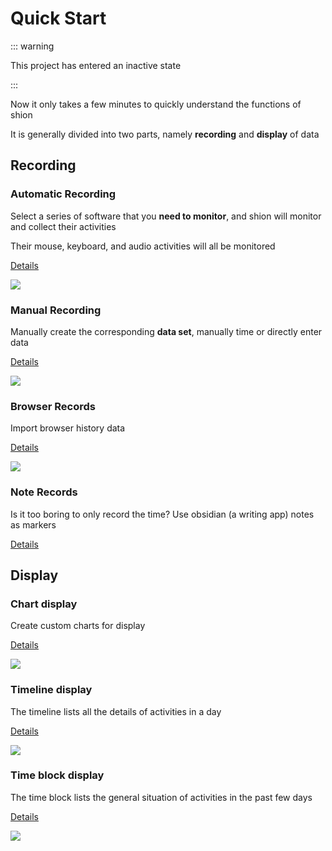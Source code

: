 # Quick Start

::: warning

This project has entered an inactive state

:::

Now it only takes a few minutes to quickly understand the functions of shion

It is generally divided into two parts, namely **recording** and **display** of data

## Recording

### Automatic Recording

Select a series of software that you **need to monitor**, and shion will monitor and collect their activities

Their mouse, keyboard, and audio activities will all be monitored

[Details](./record.md#automatic)

![](https://cdn.jsdelivr.net/gh/shion-app/docs/src/public/assets/en/record/monitor.png)

### Manual Recording

Manually create the corresponding **data set**, manually time or directly enter data

[Details](./record.md#manual)

![](https://cdn.jsdelivr.net/gh/shion-app/docs/src/public/assets/en/record/label.png)

### Browser Records

Import browser history data

[Details](./record.md#browser)

![](https://cdn.jsdelivr.net/gh/shion-app/docs/src/public/assets/en/record/history.png)

### Note Records

Is it too boring to only record the time? Use obsidian (a writing app) notes as markers

[Details](./record.md#obsidian)

## Display

### Chart display

Create custom charts for display

[Details](./display.md#chart)

![](https://cdn.jsdelivr.net/gh/shion-app/docs/src/public/assets/en/display/chart.png)

### Timeline display

The timeline lists all the details of activities in a day

[Details](./display.md#timeline)

![](https://cdn.jsdelivr.net/gh/shion-app/docs/src/public/assets/en/display/timeline.png)

### Time block display

The time block lists the general situation of activities in the past few days

[Details](./display.md#timeblock)

![](https://cdn.jsdelivr.net/gh/shion-app/docs/src/public/assets/en/display/timeblock.png)
